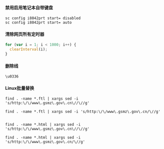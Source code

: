 
#### 禁用启用笔记本自带键盘

```batch
sc config i8042prt start= disabled
sc config i8042prt start= auto
```

#### 清除网页所有定时器

```javascript
for (var i = 1; i < 1000; i++) {
  clearInterval(i);
}
```

#### 删除线

```
\u0336
```

#### Linux批量替换

```
find . -name *.ftl | xargs sed -i 's/http:\/\/www\.gsmz\.gov\.cn\//\//g'

find . -name *.ftl | xargs sed -i 's/http:\/\/www\.gsmz\.gov\.cn/\//g'


find . -name *.html | xargs sed -i 's/http:\/\/www\.gsmz\.gov\.cn\//\//g'

find . -name *.html | xargs sed -i 's/http:\/\/www\.gsmz\.gov\.cn/\//g'
```
